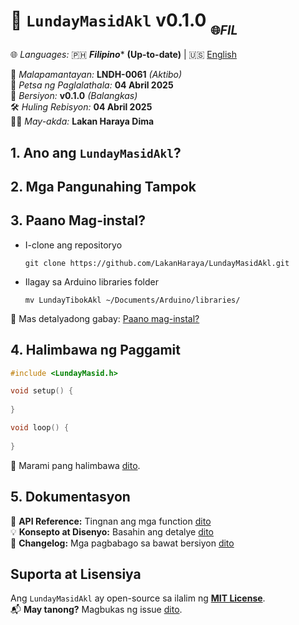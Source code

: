  
# 📖 `LundayMasidAkl` v0.1.0 <sub><sub>🌐*FIL*</sub></sub>

🌐 *Languages:*
🇵🇭 ***Filipino**** **(Up-to-date)** | 🇺🇸 [English](README_EN.md)  

📜 *Malapamantayan:* **LNDH-0061** *(Aktibo)*  
📅 *Petsa ng Paglalathala:* **04 Abril 2025**  
🔢 *Bersiyon:* **v0.1.0** *(Balangkas)*   
🛠️ *Huling Rebisyon:* **04 Abril 2025**  
👨‍💻 *May-akda:* **Lakan Haraya Dima**   

## 1. Ano ang `LundayMasidAkl`?

## 2. Mga Pangunahing Tampok

## 3. Paano Mag-instal?

- I-clone ang repositoryo
    ```
    git clone https://github.com/LakanHaraya/LundayMasidAkl.git
    ```

- Ilagay sa Arduino libraries folder
    ``` 
    mv LundayTibokAkl ~/Documents/Arduino/libraries/
    ```

🔗 Mas detalyadong gabay: [Paano mag-instal?](INSTALLATION.md)

## 4. Halimbawa ng Paggamit

``` cpp
#include <LundayMasid.h>

void setup() {
    
}

void loop() {
    
}
```

🔗 Marami pang halimbawa [dito](../examples/).

## 5. Dokumentasyon

📖 **API Reference:** Tingnan ang mga function [dito](API_REFERENCE.md)  
💡 **Konsepto at Disenyo:** Basahin ang detalye [dito](CONCEPTS.md)   
📌 **Changelog:** Mga pagbabago sa bawat bersiyon [dito](CHANGELOG.md)

## Suporta at Lisensiya

Ang `LundayMasidAkl` ay open-source sa ilalim ng [**MIT License**](LICENSE).   
📬 **May tanong?** Magbukas ng issue [dito](https://github.com/LakanHaraya/LundayMasidAkl/issues).